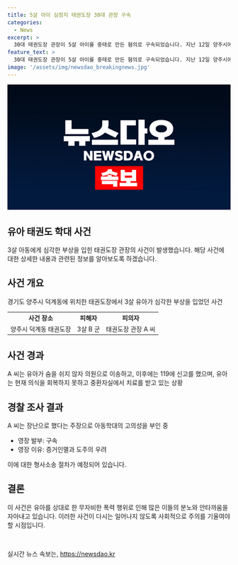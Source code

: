 ```yaml
---
title: 5살 아이 심정지 태권도장 30대 관장 구속
categories:
  - News
excerpt: >
  30대 태권도장 관장이 5살 아이를 중태로 만든 혐의로 구속되었습니다. 지난 12일 양주시에서 아이를 매트에 10분 이상 감아놓은 후 심각한 부상을 입힌 것으로 알려지며, 아이는 아직 의식을 회복하지 못하고 있습니다. A 씨는 장난이라 주장했지만, 경찰은 아동학대의 의도를 의심하고 있습니다. YTN에서 자세한 소식을 확인하세요. [카카오톡] YTN 검색 후 채널 추가 [전화] 02-398-8585 [메일] social@ytn.co.kr
feature_text: >
  30대 태권도장 관장이 5살 아이를 중태로 만든 혐의로 구속되었습니다. 지난 12일 양주시에서 아이를 매트에 10분 이상 감아놓은 후 심각한 부상을 입힌 것으로 알려지며, 아이는 아직 의식을 회복하지 못하고 있습니다. A 씨는 장난이라 주장했지만, 경찰은 아동학대의 의도를 의심하고 있습니다. YTN에서 자세한 소식을 확인하세요. [카카오톡] YTN 검색 후 채널 추가 [전화] 02-398-8585 [메일] social@ytn.co.kr
image: '/assets/img/newsdao_breakingnews.jpg'
---
```


<p><img src="/assets/img/newsdao_breakingnews.jpg" alt="cryptoinkorea 속보" /></p>

<h2 data-ke-size="size26">유아 태권도 학대 사건</h2>

<p data-ke-size="size16">3살 아동에게 심각한 부상을 입힌 태권도장 관장의 사건이 발생했습니다. 해당 사건에 대한 상세한 내용과 관련된 정보를 알아보도록 하겠습니다.</p>

<h2 data-ke-size="size24">사건 개요</h2>

<p data-ke-size="size16">경기도 양주시 덕계동에 위치한 태권도장에서 3살 유아가 심각한 부상을 입었던 사건</p>

<table>
    <tr>
        <td style="text-align: center; height: 17px;"><b>사건 장소</b></td>
        <td style="text-align: center; height: 17px;"><b>피해자</b></td>
        <td style="text-align: center; height: 17px;"><b>피의자</b></td>
    </tr>
    <tr>
        <td style="text-align: center; height: 17px;">양주시 덕계동 태권도장</td>
        <td style="text-align: center; height: 17px;">3살 B 군</td>
        <td style="text-align: center; height: 17px;">태권도장 관장 A 씨</td>
    </tr>
</table>

<h2 data-ke-size="size24">사건 경과</h2>

<p data-ke-size="size16">A 씨는 유아가 숨을 쉬지 않자 의원으로 이송하고, 이후에는 119에 신고를 했으며, 유아는 현재 의식을 회복하지 못하고 중환자실에서 치료를 받고 있는 상황</p>

<h2 data-ke-size="size24">경찰 조사 결과</h2>

<p data-ke-size="size16">A 씨는 장난으로 했다는 주장으로 아동학대의 고의성을 부인 중</p>

<ul>
    <li>영장 발부: 구속</li>
    <li>영장 이유: 증거인멸과 도주의 우려</li>
</ul>

<p data-ke-size="size16">이에 대한 형사소송 절차가 예정되어 있습니다.</p>

<h2 data-ke-size="size24">결론</h2>

<p data-ke-size="size16">이 사건은 유아를 상대로 한 무자비한 폭력 행위로 인해 많은 이들의 분노와 안타까움을 자아내고 있습니다. 이러한 사건이 다시는 일어나지 않도록 사회적으로 주의를 기울여야 할 시점입니다.</p>

<p data-ke-size="size16">&nbsp;</p>
실시간 뉴스 속보는, <a href="https://newsdao.kr" rel="dofollow">https://newsdao.kr</a>


